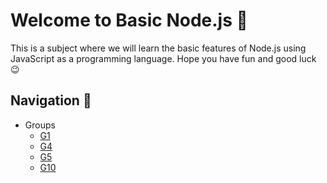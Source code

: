 # Welcome to Basic Node.js 🚀

This is a subject where we will learn the basic features of Node.js using JavaScript as a programming language. Hope you have fun and good luck 😉

## Navigation 🧭

* Groups
  * [G1](/G1/)
  * [G4](/G4/)
  * [G5](/G5/)
  * [G10](/G10/)
